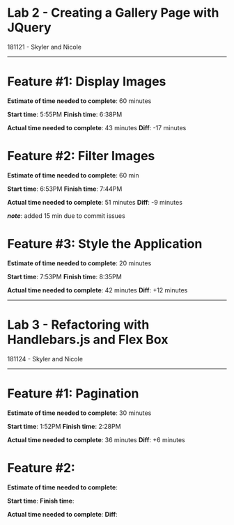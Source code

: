 # Lab 2 - Creating a Gallery Page with JQuery
181121 - Skyler and Nicole
____________________________

# Feature #1: Display Images

**Estimate of time needed to complete**: 60 minutes

**Start time**: 5:55PM
**Finish time**: 6:38PM

**Actual time needed to complete**: 43 minutes
**Diff**: -17 minutes


# Feature #2: Filter Images

**Estimate of time needed to complete**: 60 min

**Start time**: 6:53PM
**Finish time**: 7:44PM 

**Actual time needed to complete**: 51 minutes
**Diff**: -9 minutes

***note***: added 15 min due to commit issues


# Feature #3: Style the Application

**Estimate of time needed to complete**: 20 minutes

**Start time**: 7:53PM
**Finish time**: 8:35PM

**Actual time needed to complete**: 42 minutes
**Diff**: +12 minutes

___________________________________
# Lab 3 - Refactoring with Handlebars.js and Flex Box
181124 - Skyler and Nicole
___________________________________

# Feature #1: Pagination

**Estimate of time needed to complete**: 30 minutes

**Start time**: 1:52PM
**Finish time**: 2:28PM

**Actual time needed to complete**: 36 minutes
**Diff**: +6 minutes

# Feature #2: 

**Estimate of time needed to complete**: 

**Start time**: 
**Finish time**: 

**Actual time needed to complete**: 
**Diff**: 